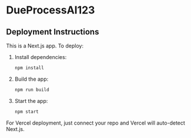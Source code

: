 # DueProcessAI123

## Deployment Instructions

This is a Next.js app. To deploy:

1. Install dependencies:
   ```bash
   npm install
   ```
2. Build the app:
   ```bash
   npm run build
   ```
3. Start the app:
   ```bash
   npm start
   ```

For Vercel deployment, just connect your repo and Vercel will auto-detect Next.js.